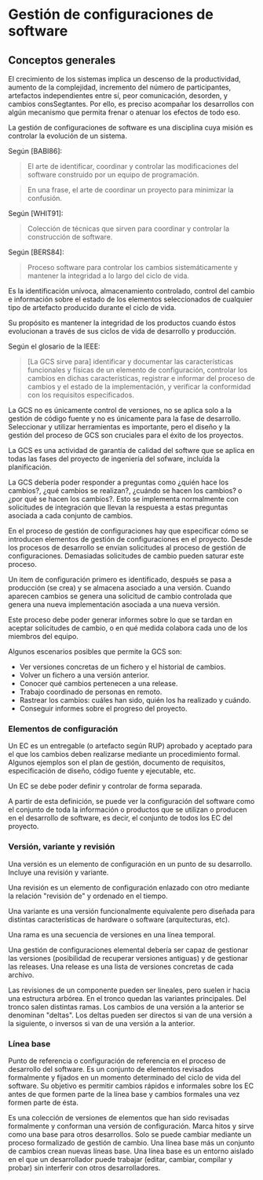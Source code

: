 # Gestión de configuraciones de software
## Conceptos generales
El crecimiento de los sistemas implica un descenso de la productividad, aumento de la complejidad, incremento del número de participantes, artefactos independientes entre sí, peor comunicación, desorden, y cambios consSegtantes. Por ello, es preciso acompañar los desarrollos con algún mecanismo que permita frenar o atenuar los efectos de todo eso.

La gestión de configuraciones de software es una disciplina cuya misión es controlar la evolución de un sistema.

Según [BABI86]:

> El arte de identificar, coordinar y controlar las modificaciones del software construido por un equipo de programación.

> En una frase, el arte de coordinar un proyecto para minimizar la confusión.

Según [WHIT91]:

> Colección de técnicas que sirven para coordinar y controlar la construcción de software.

Según [BERS84]:

> Proceso software para controlar los cambios sistemáticamente y mantener la integridad a lo largo del ciclo de vida.

Es la identificación unívoca, almacenamiento controlado, control del cambio e información sobre el estado de los elementos seleccionados de cualquier tipo de artefacto producido durante el ciclo de vida.

Su propósito es mantener la integridad de los productos cuando éstos evolucionan a través de sus ciclos de vida de desarrollo y producción.

Según el glosario de la IEEE:

> [La GCS sirve para] identificar y documentar las características funcionales y físicas de un elemento de configuración, controlar los cambios en dichas características, registrar e informar del proceso de cambios y el estado de la implementación, y verificar la conformidad con los requisitos especificados.

La GCS no es únicamente control de versiones, no se aplica solo a la gestión de código fuente y no es únicamente para la fase de desarrollo. Seleccionar y utilizar herramientas es importante, pero el diseño y la gestión del proceso de GCS son cruciales para el éxito de los proyectos.

La GCS es una actividad de garantía de calidad del softwre que se aplica en todas las fases del proyecto de ingeniería del sofware, incluída la planificación.

La GCS debería poder responder a preguntas como ¿quién hace los cambios?, ¿qué cambios se realizan?, ¿cuándo se hacen los cambios? o ¿por qué se hacen los cambios?. Esto se implementa normalmente con solicitudes de integración que llevan la respuesta a estas preguntas asociada a cada conjunto de cambios.

En el proceso de gestión de configuraciones hay que especificar cómo se introducen elementos de gestión de configuraciones en el proyecto. Desde los procesos de desarrollo se envían solicitudes al proceso de gestión de configuraciones. Demasiadas solicitudes de cambio pueden saturar este proceso.

Un item de configuración primero es identificado, después se pasa a producción (se crea) y se almacena asociado a una versión. Cuando aparecen cambios se genera una solicitud de cambio controlada que genera una nueva implementación asociada a una nueva versión.

Este proceso debe poder generar informes sobre lo que se tardan en aceptar solicitudes de cambio, o en qué medida colabora cada uno de los miembros del equipo.

Algunos escenarios posibles que permite la GCS son:

- Ver versiones concretas de un fichero y el historial de cambios.
- Volver un fichero a una versión anterior.
- Conocer qué cambios pertenecen a una release.
- Trabajo coordinado de personas en remoto.
- Rastrear los cambios: cuáles han sido, quién los ha realizado y cuándo.
- Conseguir informes sobre el progreso del proyecto.

### Elementos de configuración
Un EC es un entregable (o artefacto según RUP) aprobado y aceptado para el que los cambios deben realizarse mediante un procedimiento formal. Algunos ejemplos son el plan de gestión, documento de requisitos, especificación de diseño, código fuente y ejecutable, etc.

Un EC se debe poder definir y controlar de forma separada.

A partir de esta definición, se puede ver la configuración del software como el conjunto de toda la información o productos que se utilizan o producen en el desarrollo de software, es decir, el conjunto de todos los EC del proyecto.

### Versión, variante y revisión
Una versión es un elemento de configuración en un punto de su desarrollo. Incluye una revisión y variante.

Una revisión es un elemento de configuración enlazado con otro mediante la relación "revisión de" y ordenado en el tiempo.

Una variante es una versión funcionalmente equivalente pero diseñada para distintas características de hardware o software (arquitecturas, etc).

Una rama es una secuencia de versiones en una línea temporal.

Una gestión de configuraciones elemental debería ser capaz de gestionar las versiones (posibilidad de recuperar versiones antiguas) y de gestionar las releases. Una release es una lista de versiones concretas de cada archivo.

Las revisiones de un componente pueden ser lineales, pero suelen ir hacia una estructura arbórea. En el tronco quedan las variantes principales. Del tronco salen distintas ramas. Los cambios de una versión a la anterior se denominan "deltas". Los deltas pueden ser directos si van de una versión a la siguiente, o inversos si van de una versión a la anterior.

### Línea base
Punto de referencia o configuración de referencia en el proceso de desarrollo del software. Es un conjunto de elementos revisados formalmente y fijados en un momento determinado del ciclo de vida del software. Su objetivo es permitir cambios rápidos e informales sobre los EC antes de que formen parte de la línea base y cambios formales una vez formen parte de ésta.

Es una colección de versiones de elementos que han sido revisadas formalmente y conforman una versión de configuración. Marca hitos y sirve como una base para otros desarrollos. Solo se puede cambiar mediante un proceso formalizado de gestión de cambio. Una línea base más un conjunto de cambios crean nuevas líneas base. Una línea base es un entorno aislado en el que un desarrollador puede trabajar (editar, cambiar, compilar y probar) sin interferir con otros desarrolladores.

<!-- TODO Diapo 13/44 y reorganizar todo -->
